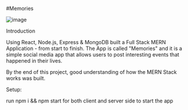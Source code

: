 #Memories



![image](https://user-images.githubusercontent.com/54024121/175761741-82fdad90-3796-47d3-9d9f-770f48ef017d.png)


Introduction

Using React, Node.js, Express & MongoDB built a Full Stack MERN Application - from start to finish. The App is called "Memories" and it is a simple social media app that allows users to post interesting events that happened in their lives.

By the end of this project, good understanding of how the MERN Stack works was built.


Setup:

run npm i && npm start for both client and server side to start the app
